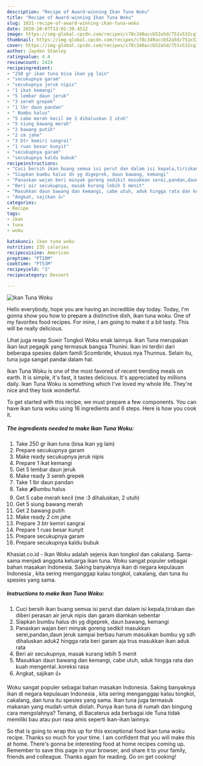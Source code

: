 ```yaml
---
description: "Recipe of Award-winning Ikan Tuna Woku"
title: "Recipe of Award-winning Ikan Tuna Woku"
slug: 1031-recipe-of-award-winning-ikan-tuna-woku
date: 2020-10-07T13:01:39.451Z
image: https://img-global.cpcdn.com/recipes/c78c340accb52a5d/751x532cq70/ikan-tuna-woku-foto-resep-utama.jpg
thumbnail: https://img-global.cpcdn.com/recipes/c78c340accb52a5d/751x532cq70/ikan-tuna-woku-foto-resep-utama.jpg
cover: https://img-global.cpcdn.com/recipes/c78c340accb52a5d/751x532cq70/ikan-tuna-woku-foto-resep-utama.jpg
author: Jayden Stanley
ratingvalue: 4.4
reviewcount: 2424
recipeingredient:
- "250 gr ikan tuna bisa ikan yg lain"
- "secukupnya garam"
- "secukupnya jeruk nipis"
- "1 ikat kemangi"
- "5 lembar daun jeruk"
- "3 sereh grepek"
- "1 lbr daun pandan"
- " Bumbu halus"
- "5 cabe merah kecil me 3 dihaluskan 2 utuh"
- "5 siung bawang merah"
- "2 bawang putih"
- "2 cm jahe"
- "3 btr kemiri sangrai"
- "1 ruas besar kunyit"
- "secukupnya garam"
- "secukupnya kaldu bubuk"
recipeinstructions:
- "Cuci bersih ikan buang semua isi perut dan dalam isi kepala,tiriskan dan diberi perasan air jeruk nipis dan garam diamkan sebentar"
- "Siapkan bumbu halus dn yg digeprek, daun bawang, kemangi"
- "Panaskan wajan beri minyak goreng sedikit masukkan serei,pandan,daun jeruk sampai berbau harum masukkan bumbu yg sdh dihaluskan aduk2 hingga rata beri garam aja trus masukkan ikan aduk rata"
- "Beri air secukupnya, masak kurang lebih 5 menit"
- "Masukkan daun bawang dan kemangi, cabe utuh, aduk hingga rata dan kuah mengental..koreksi rasa"
- "Angkat, sajikan 👍"
categories:
- Recipe
tags:
- ikan
- tuna
- woku

katakunci: ikan tuna woku 
nutrition: 235 calories
recipecuisine: American
preptime: "PT28M"
cooktime: "PT53M"
recipeyield: "3"
recipecategory: Dessert

---
```



![Ikan Tuna Woku](https://img-global.cpcdn.com/recipes/c78c340accb52a5d/751x532cq70/ikan-tuna-woku-foto-resep-utama.jpg)

Hello everybody, hope you are having an incredible day today. Today, I'm gonna show you how to prepare a distinctive dish, ikan tuna woku. One of my favorites food recipes. For mine, I am going to make it a bit tasty. This will be really delicious.

Lihat juga resep Suwir Tongkol Woku enak lainnya. Ikan Tuna merupakan ikan laut pegagik yang termasuk bangsa Thunini. Ikan ini terdiri dari beberapa spesies dalam famili Scombride, khusus nya Thunnus. Selain itu, tuna juga sangat pandai dalam hal.

Ikan Tuna Woku is one of the most favored of recent trending meals on earth. It is simple, it's fast, it tastes delicious. It's appreciated by millions daily. Ikan Tuna Woku is something which I've loved my whole life. They're nice and they look wonderful.


To get started with this recipe, we must prepare a few components. You can have ikan tuna woku using 16 ingredients and 6 steps. Here is how you cook it.

<!--inarticleads1-->

##### The ingredients needed to make Ikan Tuna Woku:

1. Take 250 gr ikan tuna (bisa ikan yg lain)
1. Prepare secukupnya garam
1. Make ready secukupnya jeruk nipis
1. Prepare 1 ikat kemangi
1. Get 5 lembar daun jeruk
1. Make ready 3 sereh grepek
1. Take 1 lbr daun pandan
1. Take  🌶Bumbu halus
1. Get 5 cabe merah kecil (me :3 dihaluskan, 2 utuh)
1. Get 5 siung bawang merah
1. Get 2 bawang putih
1. Make ready 2 cm jahe
1. Prepare 3 btr kemiri sangrai
1. Prepare 1 ruas besar kunyit
1. Prepare secukupnya garam
1. Prepare secukupnya kaldu bubuk


Khasiat.co.id - Ikan Woku adalah sejenis ikan tongkol dan cakalang. Sama-sama menjadi anggota keluarga ikan tuna. Woku sangat populer sebagai bahan masakan Indonesia. Saking banyaknya ikan di negara kepulauan Indonesia , kita sering menganggap kalau tongkol, cakalang, dan tuna itu spesies yang sama. 

<!--inarticleads2-->

##### Instructions to make Ikan Tuna Woku:

1. Cuci bersih ikan buang semua isi perut dan dalam isi kepala,tiriskan dan diberi perasan air jeruk nipis dan garam diamkan sebentar
1. Siapkan bumbu halus dn yg digeprek, daun bawang, kemangi
1. Panaskan wajan beri minyak goreng sedikit masukkan serei,pandan,daun jeruk sampai berbau harum masukkan bumbu yg sdh dihaluskan aduk2 hingga rata beri garam aja trus masukkan ikan aduk rata
1. Beri air secukupnya, masak kurang lebih 5 menit
1. Masukkan daun bawang dan kemangi, cabe utuh, aduk hingga rata dan kuah mengental..koreksi rasa
1. Angkat, sajikan 👍


Woku sangat populer sebagai bahan masakan Indonesia. Saking banyaknya ikan di negara kepulauan Indonesia , kita sering menganggap kalau tongkol, cakalang, dan tuna itu spesies yang sama. Ikan tuna juga termasuk makanan yang mudah untuk diolah. Punya ikan tuna di rumah dan bingung cara mengolahnya? Tenang, di Bacaterus ada berbagai ide Tuna tidak memiliki bau atau pun rasa amis seperti ikan-ikan lainnya. 

So that is going to wrap this up for this exceptional food ikan tuna woku recipe. Thanks so much for your time. I am confident that you will make this at home. There's gonna be interesting food at home recipes coming up. Remember to save this page in your browser, and share it to your family, friends and colleague. Thanks again for reading. Go on get cooking!

